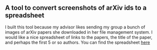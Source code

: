 ## A tool to convert screenshots of arXiv ids to a spreadsheet

I built this tool because my advisor likes sending my group a bunch of images of arXiv papers she downloaded in her file management system. I would like a nice spreadsheet of links to the papers, the title of the paper, and perhaps the first 5 or so authors. You can find the spreadsheet [here](https://docs.google.com/spreadsheets/d/1-tC1V30_PhzjYI9KfHs0ndhyOWf1RIImO97HepKWyZw/edit?usp=sharing)
